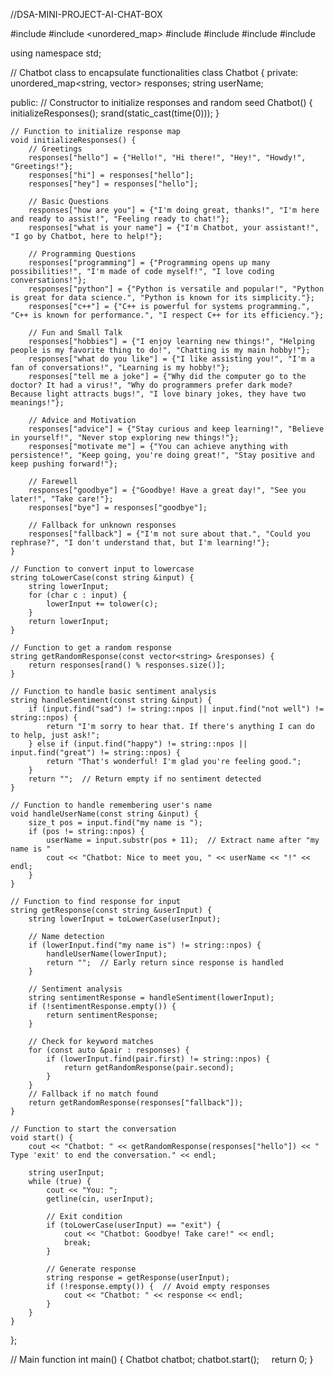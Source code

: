 //DSA-MINI-PROJECT-AI-CHAT-BOX

#include <iostream>
#include <unordered_map>
#include <string>
#include <vector>
#include <ctime>
#include <cstdlib>

using namespace std;

// Chatbot class to encapsulate functionalities
class Chatbot {
private:
    unordered_map<string, vector<string>> responses;
    string userName;

public:
    // Constructor to initialize responses and random seed
    Chatbot() {
        initializeResponses();
        srand(static_cast<unsigned int>(time(0)));
    }

    // Function to initialize response map
    void initializeResponses() {
        // Greetings
        responses["hello"] = {"Hello!", "Hi there!", "Hey!", "Howdy!", "Greetings!"};
        responses["hi"] = responses["hello"];
        responses["hey"] = responses["hello"];

        // Basic Questions
        responses["how are you"] = {"I'm doing great, thanks!", "I'm here and ready to assist!", "Feeling ready to chat!"};
        responses["what is your name"] = {"I'm Chatbot, your assistant!", "I go by Chatbot, here to help!"};

        // Programming Questions
        responses["programming"] = {"Programming opens up many possibilities!", "I'm made of code myself!", "I love coding conversations!"};
        responses["python"] = {"Python is versatile and popular!", "Python is great for data science.", "Python is known for its simplicity."};
        responses["c++"] = {"C++ is powerful for systems programming.", "C++ is known for performance.", "I respect C++ for its efficiency."};

        // Fun and Small Talk
        responses["hobbies"] = {"I enjoy learning new things!", "Helping people is my favorite thing to do!", "Chatting is my main hobby!"};
        responses["what do you like"] = {"I like assisting you!", "I'm a fan of conversations!", "Learning is my hobby!"};
        responses["tell me a joke"] = {"Why did the computer go to the doctor? It had a virus!", "Why do programmers prefer dark mode? Because light attracts bugs!", "I love binary jokes, they have two meanings!"};

        // Advice and Motivation
        responses["advice"] = {"Stay curious and keep learning!", "Believe in yourself!", "Never stop exploring new things!"};
        responses["motivate me"] = {"You can achieve anything with persistence!", "Keep going, you're doing great!", "Stay positive and keep pushing forward!"};

        // Farewell
        responses["goodbye"] = {"Goodbye! Have a great day!", "See you later!", "Take care!"};
        responses["bye"] = responses["goodbye"];

        // Fallback for unknown responses
        responses["fallback"] = {"I'm not sure about that.", "Could you rephrase?", "I don't understand that, but I'm learning!"};
    }

    // Function to convert input to lowercase
    string toLowerCase(const string &input) {
        string lowerInput;
        for (char c : input) {
            lowerInput += tolower(c);
        }
        return lowerInput;
    }

    // Function to get a random response
    string getRandomResponse(const vector<string> &responses) {
        return responses[rand() % responses.size()];
    }

    // Function to handle basic sentiment analysis
    string handleSentiment(const string &input) {
        if (input.find("sad") != string::npos || input.find("not well") != string::npos) {
            return "I'm sorry to hear that. If there's anything I can do to help, just ask!";
        } else if (input.find("happy") != string::npos || input.find("great") != string::npos) {
            return "That's wonderful! I'm glad you're feeling good.";
        }
        return "";  // Return empty if no sentiment detected
    }

    // Function to handle remembering user's name
    void handleUserName(const string &input) {
        size_t pos = input.find("my name is ");
        if (pos != string::npos) {
            userName = input.substr(pos + 11);  // Extract name after "my name is "
            cout << "Chatbot: Nice to meet you, " << userName << "!" << endl;
        }
    }

    // Function to find response for input
    string getResponse(const string &userInput) {
        string lowerInput = toLowerCase(userInput);

        // Name detection
        if (lowerInput.find("my name is") != string::npos) {
            handleUserName(lowerInput);
            return "";  // Early return since response is handled
        }

        // Sentiment analysis
        string sentimentResponse = handleSentiment(lowerInput);
        if (!sentimentResponse.empty()) {
            return sentimentResponse;
        }

        // Check for keyword matches
        for (const auto &pair : responses) {
            if (lowerInput.find(pair.first) != string::npos) {
                return getRandomResponse(pair.second);
            }
        }
        // Fallback if no match found
        return getRandomResponse(responses["fallback"]);
    }

    // Function to start the conversation
    void start() {
        cout << "Chatbot: " << getRandomResponse(responses["hello"]) << " Type 'exit' to end the conversation." << endl;

        string userInput;
        while (true) {
            cout << "You: ";
            getline(cin, userInput);

            // Exit condition
            if (toLowerCase(userInput) == "exit") {
                cout << "Chatbot: Goodbye! Take care!" << endl;
                break;
            }

            // Generate response
            string response = getResponse(userInput);
            if (!response.empty()) {  // Avoid empty responses
                cout << "Chatbot: " << response << endl;
            }
        }
    }
};

// Main function
int main() {
    Chatbot chatbot;
    chatbot.start();
    return 0;
}

